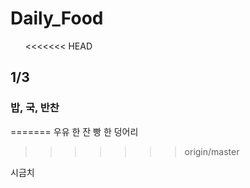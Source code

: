 # Daily_Food
       
<<<<<<< HEAD
## 1/3

### 밥, 국, 반찬
=======
우유 한 잔 빵 한 덩어리
>>>>>>> origin/master

시금치
